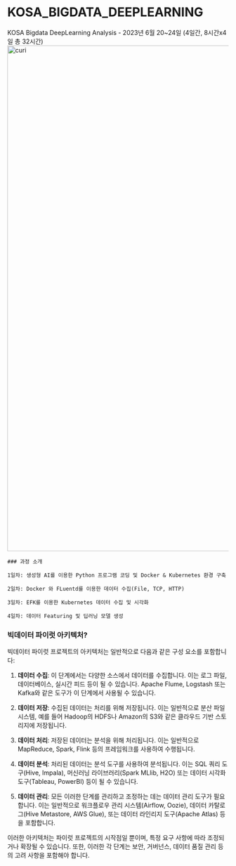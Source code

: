 # KOSA_BIGDATA_DEEPLEARNING
KOSA Bigdata DeepLearning Analysis - 2023년 6월 20~24일 (4일간, 8시간x4일 총 32시간)
<img width="1152" alt="curi" src="https://github.com/JSJeong-me/KOSA_BIGDATA_DEEPLEARNING/assets/54794815/f1cfd814-f2d6-4ae4-b32e-aaae19fcab52">

```
### 과정 소개

1일차: 생성형 AI를 이용한 Python 프로그램 코딩 및 Docker & Kubernetes 환경 구축

2일차: Docker 와 FLuentd를 이용한 데이터 수집(File, TCP, HTTP)

3일차: EFK를 이용한 Kubernetes 데이터 수집 및 시각화

4일차: 데이터 Featuring 및 딥러닝 모델 생성
```

### 빅데이터 파이럿 아키텍처?

  빅데이터 파이럿 프로젝트의 아키텍처는 일반적으로 다음과 같은 구성 요소를 포함합니다:

  1. **데이터 수집**: 이 단계에서는 다양한 소스에서 데이터를 수집합니다. 이는 로그 파일, 데이터베이스, 실시간 피드 등이 될 수 있습니다. Apache Flume, Logstash 또는 Kafka와 같은 도구가 이 단계에서 사용될 수 있습니다.

  2. **데이터 저장**: 수집된 데이터는 처리를 위해 저장됩니다. 이는 일반적으로 분산 파일 시스템, 예를 들어 Hadoop의 HDFS나 Amazon의 S3와 같은 클라우드 기반 스토리지에 저장됩니다.

  3. **데이터 처리**: 저장된 데이터는 분석을 위해 처리됩니다. 이는 일반적으로 MapReduce, Spark, Flink 등의 프레임워크를 사용하여 수행됩니다.

  4. **데이터 분석**: 처리된 데이터는 분석 도구를 사용하여 분석됩니다. 이는 SQL 쿼리 도구(Hive, Impala), 머신러닝 라이브러리(Spark MLlib, H2O) 또는 데이터 시각화 도구(Tableau, PowerBI) 등이 될 수 있습니다.

  5. **데이터 관리**: 모든 이러한 단계를 관리하고 조정하는 데는 데이터 관리 도구가 필요합니다. 이는 일반적으로 워크플로우 관리 시스템(Airflow, Oozie), 데이터 카탈로그(Hive Metastore, AWS Glue), 또는 데이터 라인리지 도구(Apache Atlas) 등을 포함합니다.

  이러한 아키텍처는 파이럿 프로젝트의 시작점일 뿐이며, 특정 요구 사항에 따라 조정되거나 확장될 수 있습니다. 또한, 이러한 각 단계는 보안, 거버넌스, 데이터 품질 관리 등의 고려 사항을 포함해야 합니다.

